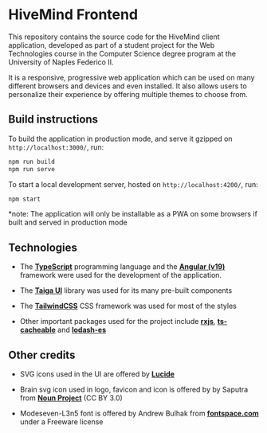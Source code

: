 # HiveMind Frontend

This repository contains the source code for the HiveMind client application, developed as part of a student project for the Web Technologies course in the Computer Science degree program at the University of Naples Federico II.

It is a responsive, progressive web application which can be used on many different browsers and devices and even installed. It also allows users to personalize their experience by offering multiple themes to choose from.

## Build instructions

To build the application in production mode, and serve it gzipped on `http://localhost:3000/`, run:

```bash
npm run build
npm run serve
```

To start a local development server, hosted on `http://localhost:4200/`, run:

```bash
npm start
```

\*note: The application will only be installable as a PWA on some browsers if built and served in production mode

## Technologies

- The **[TypeScript](https://www.typescriptlang.org/)** programming language and the **[Angular (v19)](https://angular.dev/)** framework were used for the development of the application.

- The **[Taiga UI](https://taiga-ui.dev/)** library was used for its many pre-built components

- The **[TailwindCSS](https://tailwindcss.com/)** CSS framework was used for most of the styles

- Other important packages used for the project include **[rxjs](https://rxjs.dev/)**, **[ts-cacheable](https://www.npmjs.com/package/ts-cacheable)** and **[lodash-es](https://www.npmjs.com/package/lodash-es)**

## Other credits

- SVG icons used in the UI are offered by **[Lucide](https://lucide.dev/)**

- Brain svg icon used in logo, favicon and icon is offered by by Saputra from **[Noun Project](https://thenounproject.com/browse/icons/term/brain/)** (CC BY 3.0)

- Modeseven-L3n5 font is offered by Andrew Bulhak from **[fontspace.com](https://www.fontspace.com/modeseven-font-f2369)** under a Freeware license
